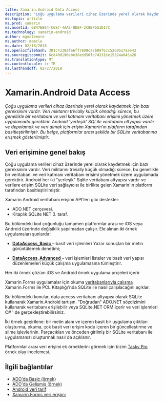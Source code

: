 ```yaml
---
title: Xamarin.Android Data Access
description: "Çoğu uygulama verileri cihaz üzerinde yerel olarak kaydetmek için bazı gereksinim vardır. Veri miktarını trivially küçük olmadığı sürece, bu genellikle bir veritabanı ve veri katmanı veritabanı erişimi yönetmek üzere uygulamada gerektirir.  Android 'yerleşik' SQLite veritabanı altyapısı vardır ve depolamak ve veri almak için erişim Xamarin'ın platform tarafından basitleştirilmiştir. Bu belge, platformlar arası şekilde bir SQLite veritabanına erişmek gösterilmiştir."
ms.topic: article
ms.prod: xamarin
ms.assetid: 6B47E864-C6E7-4AA2-8DEF-2C8BF551D17C
ms.technology: xamarin-android
author: mgmclemore
ms.author: mamcle
ms.date: 02/16/2018
ms.openlocfilehash: 301c4330afe6ff7808ca7b09f6cc5260517aae43
ms.sourcegitcommit: 6cd40d190abe38edd50fc74331be15324a845a28
ms.translationtype: MT
ms.contentlocale: tr-TR
ms.lasthandoff: 02/27/2018
---
```

# <a name="xamarinandroid-data-access"></a>Xamarin.Android Data Access

_Çoğu uygulama verileri cihaz üzerinde yerel olarak kaydetmek için bazı gereksinim vardır. Veri miktarını trivially küçük olmadığı sürece, bu genellikle bir veritabanı ve veri katmanı veritabanı erişimi yönetmek üzere uygulamada gerektirir.  Android 'yerleşik' SQLite veritabanı altyapısı vardır ve depolamak ve veri almak için erişim Xamarin'ın platform tarafından basitleştirilmiştir. Bu belge, platformlar arası şekilde bir SQLite veritabanına erişmek gösterilmiştir._

## <a name="data-access-overview"></a>Veri erişimine genel bakış

Çoğu uygulama verileri cihaz üzerinde yerel olarak kaydetmek için bazı gereksinim vardır. Veri miktarını trivially küçük olmadığı sürece, bu genellikle bir veritabanı ve veri katmanı veritabanı erişimi yönetmek üzere uygulamada gerektirir. Android her iki "yerleşik" Sqlite veritabanı altyapısı vardır ve verilere erişim SQLite veri sağlayıcısı ile birlikte gelen Xamarin'ın platform tarafından basitleştirilmiştir.

Xamarin.Android veritabanı erişimi API'leri gibi destekler:

-  ADO.NET çerçevesi.
-  Kitaplık SQLite NET 3. taraf.

Bu bölümdeki kod çoğunluğu tamamen platformlar arası ve iOS veya Android üzerinde değişiklik yapılmadan çalışır. Ele alınan iki örnek uygulamaları şunlardır:

-  [**DataAccess_Basic** ](https://github.com/xamarin/mobile-samples/tree/master/DataAccess/Basic) &ndash; basit veri işlemleri Yazar sonuçları bir metin görüntülemek denetimi;

-  [**DataAccess_Advanced** ](https://github.com/xamarin/mobile-samples/tree/master/DataAccess/Advanced) &ndash; veri işlemleri listeler ve basit veri yapısı düzenlemeleri küçük çalışma uygulamasına tümleştirir.

Her iki örnek çözüm iOS ve Android örnek uygulama projeleri içerir.

Xamarin.Forms uygulamalar için okuma [veritabanlarıyla çalışma](~/xamarin-forms/app-fundamentals/databases.md) Xamarin.Forms ile PCL Kitaplığı'nda SQLite ile nasıl çalışılacağını açıklar.

Bu bölümdeki konular, data access veritabanı altyapısı olarak SQLite kullanarak Xamarin.Android tartışın. "Doğrudan" ADO.NET sözdizimini kullanarak veritabanı erişilebilir veya SQLite.NET ORM içerir ve veri işlemleri C# ' de gerçekleştirebilirsiniz.

İki örnek geçirilene: bir metin alanı ve içeren basit bir uygulama çıktıları oluşturma, okuma, çok basit veri erişim kodu içeren bir güncelleştirme ve silme işlevlerinin. Parçacıkları ve önceden girilmiş bir SQLite veritabanı ile uygulamanızı oluşturmak nasıl da açıklanır.

Platformlar arası veri erişimi ek örneklerini görmek için bizim [Tasky Pro](~/cross-platform/app-fundamentals/building-cross-platform-applications/case-study-tasky.md) örnek olay incelemesi.


## <a name="related-links"></a>İlgili bağlantılar

- [ADO'da Basic (örnek)](https://github.com/xamarin/mobile-samples/tree/master/DataAccess/Basic)
- [ADO'da Gelişmiş (örnek)](https://github.com/xamarin/mobile-samples/tree/master/DataAccess/Advanced)
- [Android veri tarif](https://developer.xamarin.com/recipes/android/data/)
- [Xamarin.Forms veri erişimi](~/xamarin-forms/app-fundamentals/databases.md)

